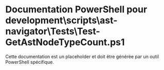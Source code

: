 # Documentation PowerShell pour development\scripts\ast-navigator\Tests\Test-GetAstNodeTypeCount.ps1

Cette documentation est un placeholder et doit être générée par un outil PowerShell spécifique.
